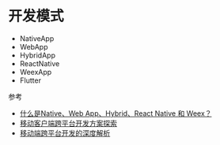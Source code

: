 # 开发模式

- NativeApp
- WebApp
- HybridApp
- ReactNative
- WeexApp
- Flutter

参考

- [什么是Native、Web App、Hybrid、React Native 和 Weex？](https://segmentfault.com/a/1190000011154120)
- [移动客户端跨平台开发方案探索](https://blog.piasy.com/2017/12/16/Mobile-Client-Cross-Platform-Development/)
- [移动端跨平台开发的深度解析](https://juejin.im/post/5b395eb96fb9a00e556123ef)
